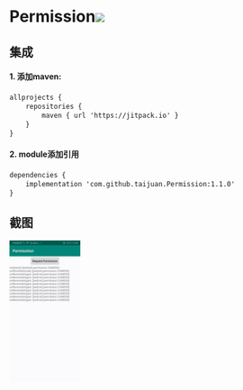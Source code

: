 # Permission[![](https://jitpack.io/v/taijuan/Permission.svg)](https://jitpack.io/#taijuan/Permission)
## 集成
#### 1. 添加maven:
    allprojects {
	    repositories {
	        maven { url 'https://jitpack.io' }
	    }
	}
#### 2. module添加引用
	dependencies {
        implementation 'com.github.taijuan.Permission:1.1.0'
	}
## 截图
<img src="./1.jpeg" width = "25%" />

